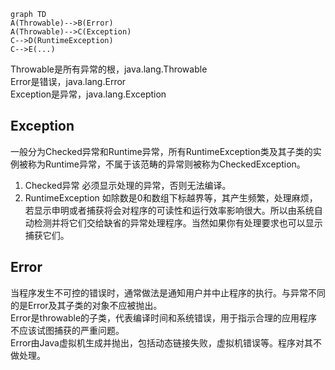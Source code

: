 
```
graph TD
A(Throwable)-->B(Error)
A(Throwable)-->C(Exception)
C-->D(RuntimeException)
C-->E(...)
```
Throwable是所有异常的根，java.lang.Throwable  
Error是错误，java.lang.Error  
Exception是异常，java.lang.Exception
## Exception
一般分为Checked异常和Runtime异常，所有RuntimeException类及其子类的实例被称为Runtime异常，不属于该范畴的异常则被称为CheckedException。
1. Checked异常
    必须显示处理的异常，否则无法编译。
2. RuntimeException
    如除数是0和数组下标越界等，其产生频繁，处理麻烦，若显示申明或者捕获将会对程序的可读性和运行效率影响很大。所以由系统自动检测并将它们交给缺省的异常处理程序。当然如果你有处理要求也可以显示捕获它们。
## Error
当程序发生不可控的错误时，通常做法是通知用户并中止程序的执行。与异常不同的是Error及其子类的对象不应被抛出。  
Error是throwable的子类，代表编译时间和系统错误，用于指示合理的应用程序不应该试图捕获的严重问题。  
Error由Java虚拟机生成并抛出，包括动态链接失败，虚拟机错误等。程序对其不做处理。